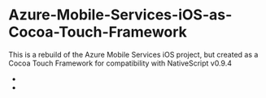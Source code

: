 # Azure-Mobile-Services-iOS-as-Cocoa-Touch-Framework
This is a rebuild of the Azure Mobile Services iOS project, but created as a Cocoa Touch Framework for compatibility with NativeScript v0.9.4

-
-